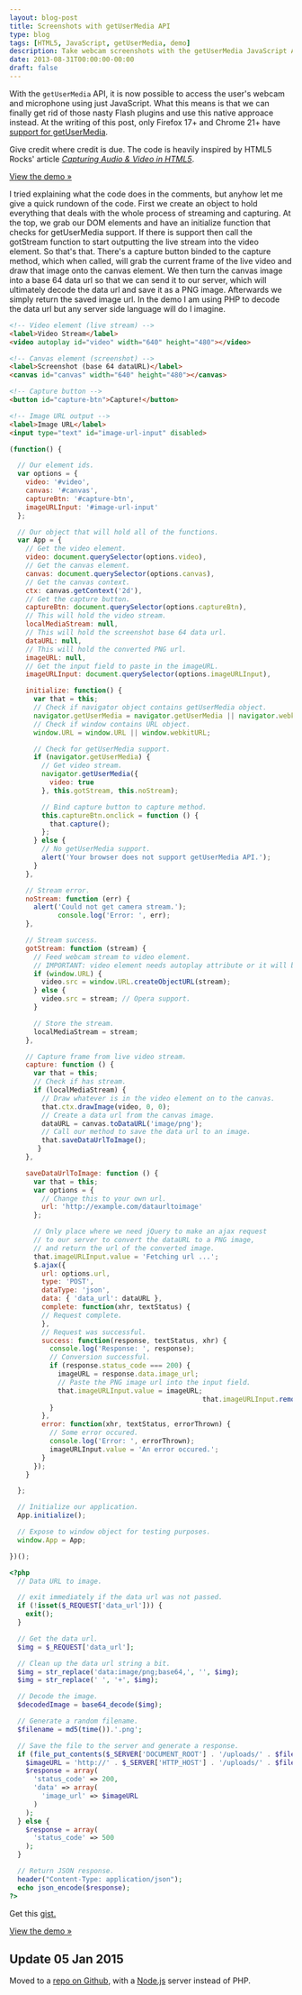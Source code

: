 ```yaml
---
layout: blog-post
title: Screenshots with getUserMedia API
type: blog
tags: [HTML5, JavaScript, getUserMedia, demo]
description: Take webcam screenshots with the getUserMedia JavaScript API.
date: 2013-08-31T00:00:00-00:00
draft: false
---
```

With the `getUserMedia` API, it is now possible to access the user's webcam and microphone using just JavaScript. What this means is that we can finally get rid of those nasty Flash plugins and use this native approace instead. At the writing of this post, only Firefox 17+ and Chrome 21+ have [support for getUserMedia](http://caniuse.com/stream).

Give credit where credit is due. The code is heavily inspired by HTML5 Rocks' article *[Capturing Audio & Video in HTML5](http://www.html5rocks.com/en/tutorials/getusermedia/intro/)*.

[View the demo »](demo)

I tried explaining what the code does in the comments, but anyhow let me give a quick rundown of the code. First we create an object to hold everything that deals with the whole process of streaming and capturing. At the top, we grab our DOM elements and have an initialize function that checks for getUserMedia support. If there is support then call the gotStream function to start outputting the live stream into the video element. So that's that. There's a capture button binded to the capture method, which when called, will grab the current frame of the live video and draw that image onto the canvas element. We then turn the canvas image into a base 64 data url so that we can send it to our server, which will ultimately decode the data url and save it as a PNG image. Afterwards we simply return the saved image url. In the demo I am using PHP to decode the data url but any server side language will do I imagine.

```html
<!-- Video element (live stream) -->
<label>Video Stream</label>
<video autoplay id="video" width="640" height="480"></video>

<!-- Canvas element (screenshot) -->
<label>Screenshot (base 64 dataURL)</label>
<canvas id="canvas" width="640" height="480"></canvas>

<!-- Capture button -->
<button id="capture-btn">Capture!</button>

<!-- Image URL output -->
<label>Image URL</label>
<input type="text" id="image-url-input" disabled>
```

```javascript
(function() {

  // Our element ids.
  var options = {
    video: '#video',
    canvas: '#canvas',
    captureBtn: '#capture-btn',
    imageURLInput: '#image-url-input'
  };

  // Our object that will hold all of the functions.
  var App = {
    // Get the video element.
    video: document.querySelector(options.video),
    // Get the canvas element.
    canvas: document.querySelector(options.canvas),
    // Get the canvas context.
    ctx: canvas.getContext('2d'),
    // Get the capture button.
    captureBtn: document.querySelector(options.captureBtn),
    // This will hold the video stream.
    localMediaStream: null,
    // This will hold the screenshot base 64 data url.
    dataURL: null,
    // This will hold the converted PNG url.
    imageURL: null,
    // Get the input field to paste in the imageURL.
    imageURLInput: document.querySelector(options.imageURLInput),

    initialize: function() {
      var that = this;
      // Check if navigator object contains getUserMedia object.
      navigator.getUserMedia = navigator.getUserMedia || navigator.webkitGetUserMedia || navigator.mozGetUserMedia || navigator.msGetUserMedia;
      // Check if window contains URL object.
      window.URL = window.URL || window.webkitURL;

      // Check for getUserMedia support.
      if (navigator.getUserMedia) {
        // Get video stream.
        navigator.getUserMedia({
          video: true
        }, this.gotStream, this.noStream);

        // Bind capture button to capture method.
        this.captureBtn.onclick = function () {
          that.capture();
        };
      } else {
        // No getUserMedia support.
        alert('Your browser does not support getUserMedia API.');
      }
    },

    // Stream error.
    noStream: function (err) {
      alert('Could not get camera stream.');
            console.log('Error: ', err);
    },

    // Stream success.
    gotStream: function (stream) {
      // Feed webcam stream to video element.
      // IMPORTANT: video element needs autoplay attribute or it will be frozen at first frame.
      if (window.URL) {
        video.src = window.URL.createObjectURL(stream);
      } else {
        video.src = stream; // Opera support.
      }

      // Store the stream.
      localMediaStream = stream;
    },

    // Capture frame from live video stream.
    capture: function () {
      var that = this;
      // Check if has stream.
      if (localMediaStream) {
        // Draw whatever is in the video element on to the canvas.
        that.ctx.drawImage(video, 0, 0);
        // Create a data url from the canvas image.
        dataURL = canvas.toDataURL('image/png');
        // Call our method to save the data url to an image.
        that.saveDataUrlToImage();
       }
    },

    saveDataUrlToImage: function () {
      var that = this;
      var options = {
        // Change this to your own url.
        url: 'http://example.com/dataurltoimage'
      };

      // Only place where we need jQuery to make an ajax request
      // to our server to convert the dataURL to a PNG image,
      // and return the url of the converted image.
      that.imageURLInput.value = 'Fetching url ...';
      $.ajax({
        url: options.url,
        type: 'POST',
        dataType: 'json',
        data: { 'data_url': dataURL },
        complete: function(xhr, textStatus) {
        // Request complete.
        },
        // Request was successful.
        success: function(response, textStatus, xhr) {
          console.log('Response: ', response);
          // Conversion successful.
          if (response.status_code === 200) {
            imageURL = response.data.image_url;
            // Paste the PNG image url into the input field.
            that.imageURLInput.value = imageURL;
                                                that.imageURLInput.removeAttribute('disabled');
          }
        },
        error: function(xhr, textStatus, errorThrown) {
          // Some error occured.
          console.log('Error: ', errorThrown);
          imageURLInput.value = 'An error occured.';
        }
      });
    }

  };

  // Initialize our application.
  App.initialize();

  // Expose to window object for testing purposes.
  window.App = App;

})();
```

```php
<?php
  // Data URL to image.

  // exit immediately if the data url was not passed.
  if (!isset($_REQUEST['data_url'])) {
    exit();
  }

  // Get the data url.
  $img = $_REQUEST['data_url'];

  // Clean up the data url string a bit.
  $img = str_replace('data:image/png;base64,', '', $img);
  $img = str_replace(' ', '+', $img);

  // Decode the image.
  $decodedImage = base64_decode($img);

  // Generate a random filename.
  $filename = md5(time()).'.png';

  // Save the file to the server and generate a response.
  if (file_put_contents($_SERVER['DOCUMENT_ROOT'] . '/uploads/' . $filename, $decodedImage)) {
    $imageURL = 'http://' . $_SERVER['HTTP_HOST'] . '/uploads/' . $filename;
    $response = array(
      'status_code' => 200,
      'data' => array(
        'image_url' => $imageURL
      )
    );
  } else {
    $response = array(
      'status_code' => 500
    );
  }

  // Return JSON response.
  header("Content-Type: application/json");
  echo json_encode($response);
?>
```

Get this [gist.](https://gist.github.com/miguelmota/6403122)

[View the demo »](demo)

## Update 05 Jan 2015

Moved to a [repo on Github](https://github.com/miguelmota/getUserMedia-demo), with a [Node.js](http://nodejs.org/) server instead of PHP.

